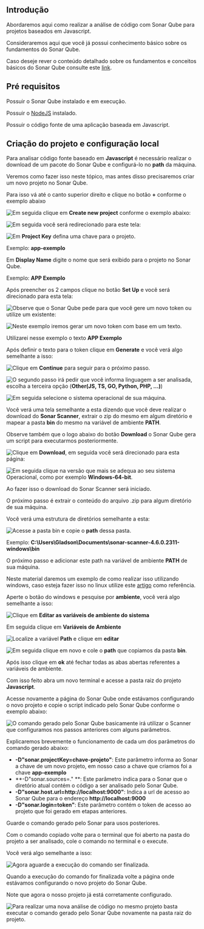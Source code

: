 ## Introdução

Abordaremos aqui como realizar a análise de código com Sonar Qube para projetos baseados em Javascript.

Consideraremos aqui que você já possui conhecimento básico sobre os fundamentos do Sonar Qube.

Caso deseje rever o conteúdo detalhado sobre os fundamentos e conceitos básicos do Sonar Qube consulte este [link](https://github.com/GladsonBruno/SonarQube).



## Pré requisitos

Possuir o Sonar Qube instalado e em execução.

Possuir o [NodeJS](https://nodejs.org/en/) instalado.

Possuir o código fonte de uma aplicação baseada em Javascript.



## Criação do projeto e configuração local

Para analisar código fonte baseado em **Javascript** é necessário realizar o download de um pacote do Sonar Qube e configurá-lo no **path** da máquina.

Veremos como fazer isso neste tópico, mas antes disso precisaremos criar um novo projeto no Sonar Qube.

Para isso vá até o canto superior direito e clique no botão **+** conforme o exemplo abaixo

<img src="./imagens/1.png" style="float:left"/>

Em seguida clique em **Create new project** conforme o exemplo abaixo:

<img src="./imagens/2.png" style="float:left"/>

Em seguida você será redirecionado para este tela:

<img src="./imagens/3.PNG" style="float:left"/>



Em **Project Key** defina uma chave para o projeto.

Exemplo: **app-exemplo**



Em **Display Name** digite o nome que será exibido para o projeto no Sonar Qube.

Exemplo: **APP Exemplo**



Após preencher os 2 campos clique no botão **Set Up** e você será direcionado para esta tela:

<img src="./imagens/4.PNG" style="float:left"/>



Observe que o Sonar Qube pede para que você gere um novo token ou utilize um existente:

<img src="./imagens/5.PNG" style="float:left"/>

Neste exemplo iremos gerar um novo token com base em um texto.

Utilizarei nesse exemplo o texto **APP Exemplo**

Após definir o texto para o token clique em **Generate** e você verá algo semelhante a isso:

<img src="./imagens/6.PNG" style="float:left"/>

Clique em **Continue** para seguir para o próximo passo.

<img src="./imagens/7.PNG" style="float:left"/>

O segundo passo irá pedir que você informa linguagem a ser analisada, escolha a terceira opção (**Other(JS, TS, GO, Python, PHP, ...)**)



<img src="./imagens/8.PNG" style="float:left"/>

Em seguida selecione o sistema operacional de sua máquina.

Você verá uma tela semelhante a esta dizendo que você deve realizar o download do **Sonar Scanner**, extrair o zip do mesmo em algum diretório e mapear a pasta **bin** do mesmo na variável de ambiente **PATH**.

Observe também que o logo abaixo do botão **Download** o Sonar Qube gera um script para executarmos posteriormente.

<img src="./imagens/9.PNG" style="float:left"/>

Clique em **Download**, em seguida você será direcionado para esta página:

<img src="./imagens/10.PNG" style="float:left"/>

Em seguida clique na versão que mais se adequa ao seu sistema Operacional, como por exemplo **Windows-64-bit**.

Ao fazer isso o download do Sonar Scanner será iniciado.

O próximo passo é extrair o conteúdo do arquivo .zip para algum diretório de sua máquina.

Você verá uma estrutura de diretórios semelhante a esta:

<img src="./imagens/11.PNG" style="float:left"/>

Acesse a pasta bin e copie o **path** dessa pasta.

Exemplo: **C:\Users\Gladson\Documents\sonar-scanner-4.6.0.2311-windows\bin**

O próximo passo e adicionar este path na variável de ambiente **PATH** de sua máquina.

Neste material daremos um exemplo de como realizar isso utilizando windows, caso esteja fazer isso no linux utilize este [artigo](https://linuxize.com/post/how-to-add-directory-to-path-in-linux/) como referência.

Aperte o botão do windows e pesquise por **ambiente**, você verá algo semelhante a isso:

<img src="./imagens/12.png" style="float:left"/>

Clique em **Editar as variáveis de ambiente do sistema**

Em seguida clique em **Variáveis de Ambiente**

<img src="./imagens/13.PNG" style="float:left"/>

Localize a variável **Path** e clique em **editar**

<img src="./imagens/14.PNG" style="float:left"/>

Em seguida clique em novo e cole o **path** que copiamos da pasta **bin**.

Após isso clique em **ok** até fechar todas as abas abertas referentes a variáveis de ambiente.

Com isso feito abra um novo terminal e acesse a pasta raiz do projeto **Javascript**.

Acesse novamente a página do Sonar Qube onde estávamos configurando o novo projeto e copie o script indicado pelo Sonar Qube conforme o exemplo abaixo:

<img src="./imagens/15.PNG" style="float:left"/>

O comando gerado pelo Sonar Qube basicamente irá utilizar o Scanner que configuramos nos passos anteriores com alguns parâmetros.

Explicaremos brevemente o funcionamento de cada um dos parâmetros do comando gerado abaixo:

* **-D"sonar.projectKey=chave-projeto"**: Este parâmetro informa ao Sonar a chave de um novo projeto, em nosso caso a chave que criamos foi a chave **app-exemplo**
* **-D"sonar.sources=." **: Este parâmetro indica para o Sonar que o diretório atual contém o código a ser analisado pelo Sonar Qube.
* **-D"sonar.host.url=http://localhost:9000"**: Indica a url de acesso ao Sonar Qube para o endereço **http://localhost:9000**
* **-D"sonar.login=token"**: Este parâmetro contém o token de acesso ao projeto que foi gerado em etapas anteriores.

Guarde o comando gerado pelo Sonar para usos posteriores.



Com o comando copiado volte para o terminal que foi aberto na pasta do projeto a ser analisado, cole o comando no terminal e o execute.

Você verá algo semelhante a isso:

<img src="./imagens/16.PNG" style="float:left"/>

Agora aguarde a execução do comando ser finalizada.

Quando a execução do comando for finalizada volte a página onde estávamos configurando o novo projeto do Sonar Qube.

Note que agora o nosso projeto já está corretamente configurado.

<img src="./imagens/17.PNG" style="float:left"/>

Para realizar uma nova análise de código no mesmo projeto basta executar o comando gerado pelo Sonar Qube novamente na pasta raiz do projeto.